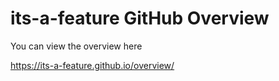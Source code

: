 # its-a-feature GitHub Overview

You can view the overview here

https://its-a-feature.github.io/overview/